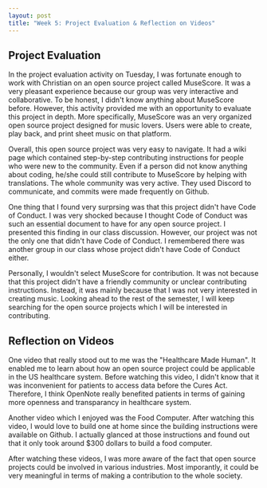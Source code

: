 ```yaml
---
layout: post
title: "Week 5: Project Evaluation & Reflection on Videos"
---
```


<h2> Project Evaluation </h2>

<p> In the project evaluation activity on Tuesday, I was fortunate enough to work with Christian on an open source project called MuseScore. It was a very pleasant experience because our group was very interactive and collaborative. To be honest, I didn't know anything about MuseScore before. However, this activity provided me with an opportunity to evaluate this project in depth. More specifically, MuseScore was an very organized open source project designed for music lovers. Users were able to create, play back, and print sheet music on that platform. <!--more--> </p>
<p> Overall, this open source project was very easy to navigate. It had a wiki page which contained step-by-step contributing instructions for people who were new to the community. Even if a person did not know anything about coding, he/she could still contribute to MuseScore by helping with translations. The whole community was very active. They used Discord to communicate, and commits were made frequently on Github.</p>
<p> One thing that I found very surprsing was that this project didn't have Code of Conduct. I was very shocked because I thought Code of Conduct was such an essential document to have for any open source project. I presented this finding in our class discussion. However, our project was not the only one that didn't have Code of Conduct. I remembered there was another group in our class whose project didn't have Code of Conduct either. </p>
<p> Personally, I wouldn't select MuseScore for contribution. It was not because that this project didn't have a friendly community or unclear contributing instructions. Instead, it was mainly because that I was not very interested in creating music. Looking ahead to the rest of the semester, I will keep searching for the open source projects which I will be interested in contributing. </p>


<h2> Reflection on Videos </h2>
<p> One video that really stood out to me was the "Healthcare Made Human". It enabled me to learn about how an open source project could be applicable in the US healthcare system. Before watching this video, I didn't know that it was inconvenient for patients to access data before the Cures Act. Therefore, I think OpenNote really benefited patients in terms of gaining more openness and transparancy in healthcare system. </p>
<p> Another video which I enjoyed was the Food Computer. After watching this video, I would love to build one at home since the building instructions were available on Github. I actually glanced at those instructions and found out that it only took around $300 dollars to build a food computer. </p>
<p> After watching these videos, I was more aware of the fact that open source projects could be involved in various industries. Most imporantly, it could be very meaningful in terms of making a contribution to the whole society. </p>